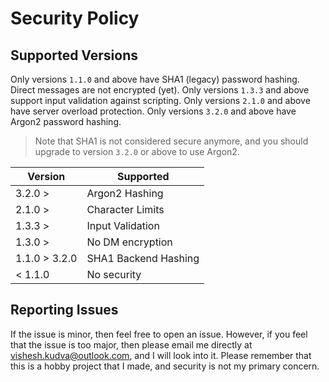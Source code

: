 # Security Policy

## Supported Versions

Only versions `1.1.0` and above have SHA1 (legacy) password hashing.
Direct messages are not encrypted (yet).
Only versions `1.3.3` and above support input validation against scripting.
Only versions `2.1.0` and above have server overload protection.
Only versions `3.2.0` and above have Argon2 password hashing.

> Note that SHA1 is not considered secure anymore, and you should upgrade to version `3.2.0` or above to use Argon2.

| Version         | Supported            |
| --------------- | -------------------- |
| 3.2.0 >         | Argon2 Hashing       |
| 2.1.0 >         | Character Limits     |
| 1.3.3 >         | Input Validation     |
| 1.3.0 >         | No DM encryption     |
| 1.1.0 > 3.2.0   | SHA1 Backend Hashing |
| < 1.1.0         | No security          |

## Reporting Issues

If the issue is minor, then feel free to open an issue.
However, if you feel that the issue is too major, then please email me directly at vishesh.kudva@outlook.com, and I will look into it.
Please remember that this is a hobby project that I made, and security is not my primary concern.
